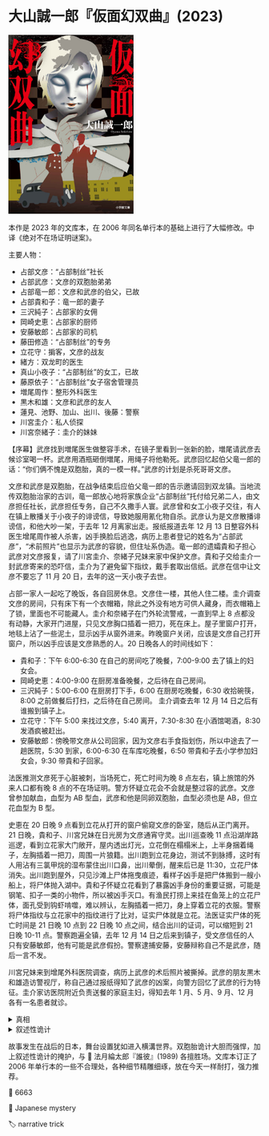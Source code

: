 # 大山誠一郎『仮面幻双曲』(2023)

<img src=images/2023_cover.jpg width=250/>

本作是 2023 年的文库本，在 2006 年同名单行本的基础上进行了大幅修改。中译《绝对不在场证明谜案》。

主要人物：
* 占部文彦：“占部制丝”社长
* 占部武彦：文彦的双胞胎弟弟
* 占部竜一郎：文彦和武彦的伯父，已故
* 占部貴和子：竜一郎的妻子
* 三沢純子：占部家的女佣
* 岡崎史恵：占部家的厨师
* 安藤敏郎：占部家的司机
* 藤田修造：“占部制丝”的专务
* 立花守：掮客，文彦的战友
* 緒方：双龙町的医生
* 真山小夜子：“占部制丝”的女工，已故
* 藤原依子：“占部制丝”女子宿舍管理员
* 増尾周作：整形外科医生
* 黒木和雄：文彦和武彦的友人
* 蓮見、池野、加山、出川、後藤：警察
* 川宮圭介：私人侦探
* 川宮奈緒子：圭介的妹妹

【序幕】武彦找到増尾医生做整容手术，在镜子里看到一张新的脸，増尾请武彦去候诊室喝一杯。武彦用酒瓶砸倒増尾，用绳子将他勒死。武彦回忆起伯父竜一郎的话：“你们俩不愧是双胞胎，真的一模一样。”武彦的计划是杀死哥哥文彦。

文彦和武彦是双胞胎，在战争结束后应伯父竜一郎的告示邀请回到双龙镇。当地流传双胞胎治家的古训，竜一郎放心地将家族企业“占部制丝”托付给兄弟二人，由文彦担任社长，武彦担任专务，自己不久撒手人寰。武彦曾和女工小夜子交往，有人在镇上散播关于小夜子的诽谤信，导致她服用氰化物自杀。武彦认为是文彦散播诽谤信，和他大吵一架，于去年 12 月离家出走。报纸报道去年 12 月 13 日整容外科医生增尾周作被人杀害，凶手换脸后逃逸，病历上患者登记的姓名为“占部武彦”，“术前照片”也显示为武彦的容貌，但住址系伪造。竜一郎的遗孀貴和子担心武彦对文彦报复，请了川宮圭介、奈緒子兄妹来家中保护文彦。貴和子交给圭介一封武彦寄来的恐吓信，圭介为了避免留下指纹，戴手套取出信纸。武彦在信中让文彦不要忘了 11 月 20 日，去年的这一天小夜子去世。

占部一家人一起吃了晚饭，各自回房休息。文彦住一楼，其他人住二楼。圭介调查文彦的房间，只有床下有一个衣帽箱，除此之外没有地方可供人藏身，而衣帽箱上了锁，里面也不可能藏人。圭介和奈緒子在门外轮流警戒，一直到早上 8 点都没有动静，大家开门进屋，只见文彦胸口插着一把刀，死在床上。屋子里窗户打开，地毯上沾了一些泥土，显示凶手从窗外进来。昨晚窗户关闭，应该是文彦自己打开窗户，所以凶手应该是文彦熟悉的人。20 日晚各人的时间线如下：

* 貴和子：下午 6:00-6:30 在自己的房间吃了晚餐，7:00-9:00 去了镇上的妇女会。
* 岡崎史恵：4:00-9:00 在厨房准备晚餐，之后待在自己房间。
* 三沢純子：5:00-6:00 在厨房打下手，6:00 在厨房吃晚餐，6:30 收拾碗筷，8:00 之前做餐后打扫，之后待在自己房间。
圭介调查去年 12 月 14 日之后有谁搬到镇子上。
* 立花守：下午 5:00 来找过文彦，5:40 离开，7:30-8:30 在小酒馆喝酒，8:30 发酒疯被赶出。
* 安藤敏郎：傍晚带文彦从公司回家，因为文彦右手食指划伤，所以中途去了一趟医院，5:30 到家，6:00-6:30 在车库吃晚餐，6:50 带貴和子去小学参加妇女会，9:30 带貴和子回家。

法医推测文彦死于心脏被刺，当场死亡，死亡时间为晚 8 点左右，镇上旅馆的外来人口都有晚 8 点的不在场证明。警方怀疑立花会不会就是整过容的武彦。文彦曾参加献血，血型为 AB 型血，武彦和他是同卵双胞胎，血型必须也是 AB，但立花血型为 B 型。

史恵在 20 日晚 9 点看到立花从打开的窗户偷窥文彦的卧室，随后从正门离开。21 日晚，貴和子、川宮兄妹在日光房为文彦通宵守灵。出川巡查晚 11 点沿湖岸路巡逻，看到立花家大门敞开，屋内透出灯光，立花倒在榻榻米上，上半身捆着绳子，左胸插着一把刀，周围一片狼籍。出川跑到立花身边，测试不到脉搏，这时有人用沾有三氯甲烷的湿布蒙住出川口鼻，出川晕倒，醒来后已是 11:30，立花尸体消失。出川跑到屋外，只见沙滩上尸体拖曳痕迹，看样子凶手是把尸体搬到一艘小船上，将尸体抛入湖中。貴和子怀疑立花看到了暴露凶手身份的重要证据，可能是钢笔、扣子一类的小物件，所以被凶手灭口。有渔民打捞上来挂在鱼笼上的立花尸体，面孔受到钩虾啃噬，难以辨认，左胸插着一把刀，身上穿着立花的衣服。警察将尸体指纹与立花家中的指纹进行了比对，证实尸体就是立花。法医证实尸体的死亡时间是 21 日晚 10 点到 22 日晚 10 点之间，结合出川的证词，可以缩短到 21 日晚 10-11 点。警察跑遍全镇，去年 12 月 14 日之后来到镇子，受文彦信任的人只有安藤敏郎，他有可能是武彦假扮。警察逮捕安藤，安藤辩称自己不是武彦，随后一言不发。

川宮兄妹来到增尾外科医院调查，病历上武彦的术后照片被撕掉。武彦的朋友黒木和雄造访警视厅，称自己通过报纸得知了武彦的凶案，向警方回忆了武彦的行为特征。圭介家访医院附近负责送餐的家庭主妇，得知去年 1 月、5 月、9 月、12 月各有一名患者就诊。

<details><summary>真相</summary>
黑木在奔赴军营的前一天去了一趟银座，远远看到了武彦的身影，想跟他打招呼但是跟丢了（伏线）。如果文彦和武彦是同卵双胞胎，那么黑木从远处应该无法分辨是谁，这说明文彦和武彦其实是相貌不同的异卵双胞胎。武彦 1 月做了整形手术，将自己整成和文彦相同的模样，1 月 28 日与文彦一起来到双龙镇，为的是能以双胞胎的身份满足竜一郎的迷信，继承他的家业。武彦后来将 1 月的病历篡改为 12 月的病历，他 12 月其实没有做手术，附近的主妇看到他脸上缠了绷带，误以为他做了手术。武彦杀死增尾医生，是为了强化这一错觉，让别人以为自己整成了不一样的脸。武彦贴上假胡子，戴上眼镜，冒充为立花守，在 2 月来到双龙镇。为了不让文彦起疑，武彦谎称自己惹了黑道，需要变装避风头，让文彦替自己隐瞒身份。武彦和立花守的血型均为 B 型（异卵双胞胎的血型可以不同），他篡改病历把 B 型改为 AB 型。

20 日下午，武彦以立花的身份来到文彦家，等文彦回家后将其迷晕，锁在床下的衣帽箱里，然后变身文彦和大家一起吃晚饭（伏线：文彦右手受伤，却仍能拿筷子）。晚 7 点武彦逼迫文彦吃了晚餐，让文彦换上自己的衣服，再次塞入衣帽箱中。7:30-8:30 武彦以立花的身份来到小酒馆，获得不在场证明，9 点他从窗户返回卧室，把文彦从衣帽箱中拉出来杀害，然后返回立花家。法医以为文彦在 6 点吃的晚餐，胃里的内容物消化了两个小时，所以判断死亡时间为 8 点，而真正的死亡时间在 9 点。

文彦胃里检测出和晚餐相同的内容物，当晚只有貴和子在自己的房间用餐，所以她是武彦的同伙，把自己的晚餐从窗户递给了武彦。貴和子谋害了小夜子，目的是为了给武彦提供杀害文彦的假理由。20 日下午貴和子给圭介看武彦写的恐吓信，当时信纸上还没有文彦的指纹，文彦死后貴和子先在信纸上留下文彦的指纹，再留下自己的指纹，制造文彦给自己看信的假象。貴和子一只等到 20 日才叫川宮兄妹来双龙镇，是不想让他们提前看到文彦，以免露馅。

貴和子骗武彦说他遭到警察怀疑，必须制造“立花死亡”的假象脱身。貴和子替文彦守灵时，让武彦将棺材中的文彦尸体搬出，用小船通过琵琶湖运到了立花家，换上立花的衣物，伪装成立花的尸体，并用绳子将尸体捆绑，掩盖尸僵的事实。死后一天左右，尸体会产生角膜混浊现象，所以“立花的尸体”闭着眼睛（伏线）。武彦打翻立花家的家具，伪造凶案现场，等出川巡查发现假尸体，便从身后将他迷晕，用小船把文彦的尸体运回占部家后院，在池塘边的小屋中度过一夜，第二天早上 7 点后再把尸体运回日光房，火化后消灭一切痕迹。貴和子通宵守灵，是为了防止有人打开棺材。貴和子骗武彦穿上立花的衣服，在小船上将其刺杀（必须确保伤口位置也在左胸），把尸体沉入水闸下方，等到三天后的 25 日晚，再用小船把武彦的尸体挂到湖中央的鱼笼上，26 日被人发现。貴和子的动机是夺取家族企业的经营权。

安藤敏郎的真实身份是小夜子的哥哥。
</details>

<details><summary>叙述性诡计</summary>
序幕分为两段：

1. 武彦整容成功，増尾请武彦去候诊室喝一杯。
2. 武彦用酒瓶砸倒増尾，用绳子将他勒死。

第一段发生在去年 1 月，第二段发生在去年 12 月。
</details>

故事发生在战后的日本，舞台设置犹如进入横溝世界。双胞胎诡计大胆而强悍，加上叙述性诡计的掩护，与 📖 法月綸太郎『誰彼』(1989) 各擅胜场。文库本订正了 2006 年单行本的一些不合理处，各种细节精雕细琢，放在今天一样耐打，强力推荐。

:link: 6663

:file_folder: Japanese mystery

:label: narrative trick
